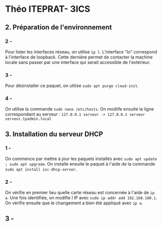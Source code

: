 # Théo ITEPRAT- 3ICS

## 2. Préparation de l'environnement

### 2 - 
Pour lister les interfaces réseau, on utilise ```ip l```. L'interface "lo" correspond à l'interface de loopback. Cette dernière permet de contacter la machine locale sans passer par une interface qui serait accessible de l'extérieur.

### 3 - 
Pour désinstaller ce paquet, on utilise ```sudo apt purge cloud-init```.

### 4 - 
On utilise la commande ```sudo nano /etc/hosts```. On modiife ensuite la ligne correspondant au serveur :
```127.0.0.1 serveur -> 127.0.0.1 serveur serveur.tpadmin.local```

## 3. Installation du serveur DHCP 

### 1 - 
On commence par mettre à jour les paquets installés avec ```sudo apt update ; sudo apt upgrade```. 
On installe ensuite le paquet à l'aide de la commande ```sudo apt install isc-dhcp-server```.

### 2 - 
On vérifie en premier lieu quelle carte réseau est concernée à l'aide de ```ip a```. Une fois identifiée, on modifie l IP avec ```sudo ip addr add 192.168.100.1```. On vérifie ensuite que le changement a bien été appliqué avec ```ip a```.

## 3 - 


